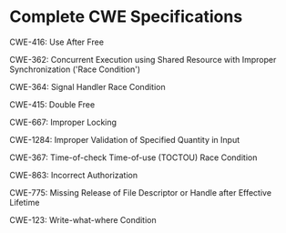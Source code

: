 

# Complete CWE Specifications

CWE-416: Use After Free

CWE-362: Concurrent Execution using Shared Resource with Improper Synchronization ('Race Condition')

CWE-364: Signal Handler Race Condition

CWE-415: Double Free

CWE-667: Improper Locking

CWE-1284: Improper Validation of Specified Quantity in Input

CWE-367: Time-of-check Time-of-use (TOCTOU) Race Condition

CWE-863: Incorrect Authorization

CWE-775: Missing Release of File Descriptor or Handle after Effective Lifetime

CWE-123: Write-what-where Condition